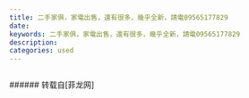 ```yaml
---
title: 二手家俱，家電出售，還有很多，幾乎全新，請電09565177829
date: 
keywords: 二手家俱，家電出售，還有很多，幾乎全新，請電09565177829
description: 
categories: used
---
```

<td class="t_f" id="postmessage_1797498">

<img alt="" border="0" class="zoom" data-cf-modified-94e9d9a784ecf585470a3234-="" file="http://www.flw.ph/data/appbyme/upload/image/201809/15/bp3hDImRxUt7.jpg" id="aimg_PJPSQ" lazyloadthumb="1" onclick="" onmouseover="" src="http://www.flw.ph/data/appbyme/upload/image/201809/15/bp3hDImRxUt7.jpg"/><br/>
<img alt="" border="0" class="zoom" data-cf-modified-94e9d9a784ecf585470a3234-="" file="http://www.flw.ph/data/appbyme/upload/image/201809/15/p8S1oI1726tJ.jpg" id="aimg_H9s2i" lazyloadthumb="1" onclick="" onmouseover="" src="http://www.flw.ph/data/appbyme/upload/image/201809/15/p8S1oI1726tJ.jpg"/><br/>
<img alt="" border="0" class="zoom" data-cf-modified-94e9d9a784ecf585470a3234-="" file="http://www.flw.ph/data/appbyme/upload/image/201809/15/QQwqXykRKpAA.jpg" id="aimg_uuLKu" lazyloadthumb="1" onclick="" onmouseover="" src="http://www.flw.ph/data/appbyme/upload/image/201809/15/QQwqXykRKpAA.jpg"/><br/>
<img alt="" border="0" class="zoom" data-cf-modified-94e9d9a784ecf585470a3234-="" file="http://www.flw.ph/data/appbyme/upload/image/201809/15/7fXmYHusZBBI.jpg" id="aimg_Bih5E" lazyloadthumb="1" onclick="" onmouseover="" src="http://www.flw.ph/data/appbyme/upload/image/201809/15/7fXmYHusZBBI.jpg"/><br/>
<img alt="" border="0" class="zoom" data-cf-modified-94e9d9a784ecf585470a3234-="" file="http://www.flw.ph/data/appbyme/upload/image/201809/15/2xkBzsdyApXt.jpg" id="aimg_sep6j" lazyloadthumb="1" onclick="" onmouseover="" src="http://www.flw.ph/data/appbyme/upload/image/201809/15/2xkBzsdyApXt.jpg"/><br/>
<img alt="" border="0" class="zoom" data-cf-modified-94e9d9a784ecf585470a3234-="" file="http://www.flw.ph/data/appbyme/upload/image/201809/15/BPotSIjTL8fo.jpg" id="aimg_rejjC" lazyloadthumb="1" onclick="" onmouseover="" src="http://www.flw.ph/data/appbyme/upload/image/201809/15/BPotSIjTL8fo.jpg"/><br/>
<img alt="" border="0" class="zoom" data-cf-modified-94e9d9a784ecf585470a3234-="" file="http://www.flw.ph/data/appbyme/upload/image/201809/15/flTAY8qoq9Fp.jpg" id="aimg_J0GV6" lazyloadthumb="1" onclick="" onmouseover="" src="http://www.flw.ph/data/appbyme/upload/image/201809/15/flTAY8qoq9Fp.jpg"/><br/>
<img alt="" border="0" class="zoom" data-cf-modified-94e9d9a784ecf585470a3234-="" file="http://www.flw.ph/data/appbyme/upload/image/201809/15/9lRhgBPctL6O.jpg" id="aimg_nY8aH" lazyloadthumb="1" onclick="" onmouseover="" src="http://www.flw.ph/data/appbyme/upload/image/201809/15/9lRhgBPctL6O.jpg"/><br/>
<img alt="" border="0" class="zoom" data-cf-modified-94e9d9a784ecf585470a3234-="" file="http://www.flw.ph/data/appbyme/upload/image/201809/15/t1RdBWHeecAb.jpg" id="aimg_gLrHn" lazyloadthumb="1" onclick="" onmouseover="" src="http://www.flw.ph/data/appbyme/upload/image/201809/15/t1RdBWHeecAb.jpg"/><br/>
<img alt="" border="0" class="zoom" data-cf-modified-94e9d9a784ecf585470a3234-="" file="http://www.flw.ph/data/appbyme/upload/image/201809/15/Xv4lG3lAHAwl.jpg" id="aimg_TR1pk" lazyloadthumb="1" onclick="" onmouseover="" src="http://www.flw.ph/data/appbyme/upload/image/201809/15/Xv4lG3lAHAwl.jpg"/><br/>
</td>
###### 转载自[菲龙网]